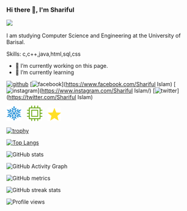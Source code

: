 ### Hi there 👋, I'm Shariful
![](https://pbs.twimg.com/profile_banners/1494586089788502020/1645173181/1080x360)

I am studying Computer Science and Engineering at the University of Barisal.


Skills: c,c++,java,html,sql,css

- 🔭 I’m currently working on this page. 
- 🌱 I’m currently learning 


[<img src='https://cdn.jsdelivr.net/npm/simple-icons@3.0.1/icons/github.svg' alt='github' height='40'>](https://github.com/Shariful159)  [<img src='https://cdn.jsdelivr.net/npm/simple-icons@3.0.1/icons/facebook.svg' alt='facebook' height='40'>](https://www.facebook.com/Shariful Islam)  [<img src='https://cdn.jsdelivr.net/npm/simple-icons@3.0.1/icons/instagram.svg' alt='instagram' height='40'>](https://www.instagram.com/Shariful Islam/)  [<img src='https://cdn.jsdelivr.net/npm/simple-icons@3.0.1/icons/twitter.svg' alt='twitter' height='40'>](https://twitter.com/Shariful Islam)  

<a href='https://archiveprogram.github.com/'><img src='https://raw.githubusercontent.com/acervenky/animated-github-badges/master/assets/acbadge.gif' width='40' height='40'></a> <a href='https://docs.github.com/en/developers'><img src='https://raw.githubusercontent.com/acervenky/animated-github-badges/master/assets/devbadge.gif' width='40' height='40'></a> <a href='https://stars.github.com/'><img src='https://raw.githubusercontent.com/acervenky/animated-github-badges/master/assets/starbadge.gif' width='35' height='35'></a> 

[![trophy](https://github-profile-trophy.vercel.app/?username=Shariful159)](https://github.com/ryo-ma/github-profile-trophy)

[![Top Langs](https://github-readme-stats.vercel.app/api/top-langs/?username=Shariful159)](https://github.com/anuraghazra/github-readme-stats)

![GitHub stats](https://github-readme-stats.vercel.app/api?username=Shariful159&show_icons=true&count_private=true)  

![GitHub Activity Graph](https://activity-graph.herokuapp.com/graph?username=Shariful159)  

![GitHub metrics](https://metrics.lecoq.io/Shariful159)  

![GitHub streak stats](https://github-readme-streak-stats.herokuapp.com/?user=Shariful159)  

![Profile views](https://gpvc.arturio.dev/Shariful159)  
